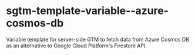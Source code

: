# sgtm-template-variable--azure-cosmos-db
Variable template for server-side GTM to fetch data from Azure Cosmos DB as an alternative to Google Cloud Platform's Firestore API.
